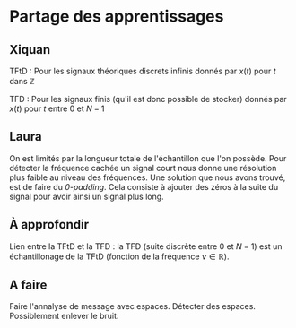 # Partage des apprentissages

## Xiquan

TFtD : Pour les signaux théoriques discrets infinis donnés par $x(t)$ pour $t$ dans $\mathbb{Z}$

TFD : Pour les signaux finis (qu'il est donc possible de stocker) donnés par $x(t)$ pour $t$ entre $0$ et $N-1$

## Laura

On est limités par la longueur totale de l'échantillon que l'on possède. Pour détecter la fréquence cachée un signal court nous donne une résolution plus faible au niveau des fréquences.
Une solution que nous avons trouvé, est de faire du *0-padding*. Cela consiste à ajouter des zéros à la suite du signal pour avoir ainsi un signal plus long.

## À approfondir

Lien entre la TFtD et la TFD : la TFD (suite discrète entre $0$ et $N-1$) est un échantillonage de la TFtD (fonction de la fréquence $\nu \in \mathbb{R}$).

## A faire

Faire l'annalyse de message avec espaces. Détecter des espaces. Possiblement enlever le bruit.


